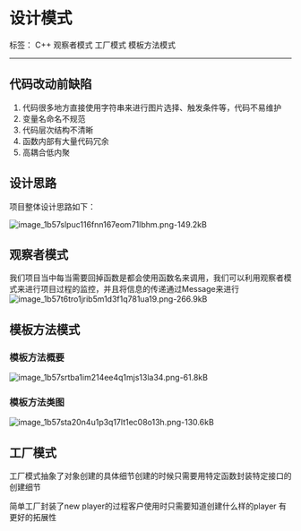 # 设计模式

标签： C++ 观察者模式 工厂模式 模板方法模式

---

## 代码改动前缺陷
1.	代码很多地方直接使用字符串来进行图片选择、触发条件等，代码不易维护
2. 变量名命名不规范
3. 代码层次结构不清晰
4. 	函数内部有大量代码冗余
5. 	高耦合低内聚


## 设计思路
项目整体设计思路如下：

![image_1b57slpuc116fnn167eom71lbhm.png-149.2kB][1]


## 观察者模式
我们项目当中每当需要回掉函数是都会使用函数名来调用，我们可以利用观察者模式来进行项目过程的监控，并且将信息的传递通过Message来进行
![image_1b57t6tro1jrib5m1d3f1q781ua19.png-266.9kB][2]


## 模板方法模式
### 模板方法概要
![image_1b57srtba1im214ee4q1mjs13la34.png-61.8kB][3]


### 模板方法类图
![image_1b57sta20n4u1p3q17lt1ec08o13h.png-130.6kB][4]


## 工厂模式
工厂模式抽象了对象创建的具体细节创建的时候只需要用特定函数封装特定接口的创建细节

简单工厂封装了new player的过程客户使用时只需要知道创建什么样的player
有更好的拓展性


  [1]: http://static.zybuluo.com/yokoyang/lcf5w7b1s4jplsgteduvqc5e/image_1b57slpuc116fnn167eom71lbhm.png
  [2]: http://static.zybuluo.com/yokoyang/01ywh5fissv8hzemjilnd8zv/image_1b57t6tro1jrib5m1d3f1q781ua19.png
  [3]: http://static.zybuluo.com/yokoyang/c3iqtp7v0nt6v0zv019w8neg/image_1b57srtba1im214ee4q1mjs13la34.png
  [4]: http://static.zybuluo.com/yokoyang/tum7sqidfyg94o2j1byd1cmr/image_1b57sta20n4u1p3q17lt1ec08o13h.png
